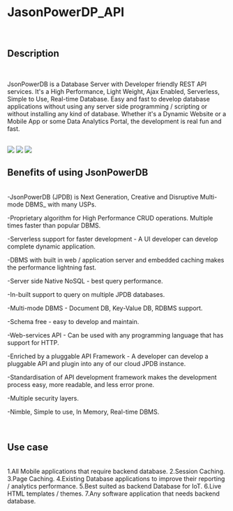 # JasonPowerDP_API
<br>

## Description

<br>

JsonPowerDB is a Database Server with Developer friendly REST API services. It's a High Performance, Light Weight, Ajax Enabled, Serverless, Simple to Use, Real-time Database.
Easy and fast to develop database applications without using any server side programming / scripting or without installing any kind of database.
Whether it's a Dynamic Website or a Mobile App or some Data Analytics Portal, the development is real fun and fast. 

<br>
<img src="https://github.com/Jasmineck/JsonPowerDP_API/blob/main/1%20.png">
<img src="https://github.com/Jasmineck/JsonPowerDP_API/blob/main/2.png">
<img src="https://github.com/Jasmineck/JsonPowerDP_API/blob/main/3.png">
<br>

## Benefits of using JsonPowerDB
<br>
-JsonPowerDB (JPDB) is Next Generation, Creative and Disruptive Multi-mode DBMS_ with many USPs.

-Proprietary algorithm for High Performance CRUD operations. Multiple times faster than popular DBMS.

-Serverless support for faster development - A UI developer can develop complete dynamic application.

-DBMS with built in web / application server and embedded caching makes the performance lightning fast.

-Server side Native NoSQL - best query performance.

-In-built support to query on multiple JPDB databases.

-Multi-mode DBMS - Document DB, Key-Value DB, RDBMS support.

-Schema free - easy to develop and maintain.

-Web-services API - Can be used with any programming language that has support for HTTP.

-Enriched by a pluggable API Framework - A developer can develop a pluggable API and plugin into any of our cloud JPDB instance.

-Standardisation of API development framework makes the development process easy, more readable, and less error prone.

-Multiple security layers.

-Nimble, Simple to use, In Memory, Real-time DBMS.

<br>

## Use case
<br>
1.All Mobile applications that require backend database.
2.Session Caching.
3.Page Caching.
4.Existing Database applications to improve their reporting / analytics performance.
5.Best suited as backend Database for IoT.
6.Live HTML templates / themes.
7.Any software application that needs backend database.
